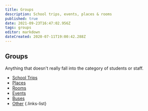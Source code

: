 ```yaml
---
title: Groups
description: School trips, events, places & rooms
published: true
date: 2021-09-23T16:47:02.956Z
tags: groups
editor: markdown
dateCreated: 2020-07-11T19:00:42.288Z
---
```


## Groups
Anything that doesn't really fall into the category of students or staff.
- [School Trips](/groups/trips)
- [Places](/groups/places)
- [Rooms](/groups/rooms)
- [Events](/groups/events)
- [Buses](/groups/buses)
- [Other](/other)
{.links-list}